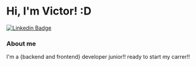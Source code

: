 # Hi, I'm Victor! :D

[![Linkedin Badge](https://img.shields.io/badge/-LinkedIn-blue?style=flat-square&logo=Linkedin&logoColor=white&link=https://www.linkedin.com/in/fagnerpsantos/)](https://www.linkedin.com/in/victor-lustosa-236334186//)

### About me
I'm a {backend and frontend} developer junior!! ready to start my carrer!!

